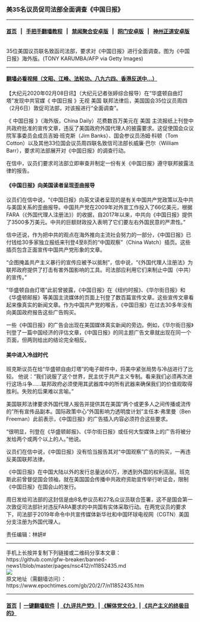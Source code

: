 ### 美35名议员促司法部全面调查《中国日报》
------------------------

#### [首页](https://github.com/gfw-breaker/banned-news1/blob/master/README.md) &nbsp;&nbsp;|&nbsp;&nbsp; [手把手翻墙教程](https://github.com/gfw-breaker/guides/wiki) &nbsp;&nbsp;|&nbsp;&nbsp; [禁闻聚合安卓版](https://github.com/gfw-breaker/bn-android) &nbsp;&nbsp;|&nbsp;&nbsp; [网门安卓版](https://github.com/oGate2/oGate) &nbsp;&nbsp;|&nbsp;&nbsp; [神州正道安卓版](https://github.com/SzzdOgate/update) 



<div><img alt="" class="aligncenter wp-post-image" src="https://i.epochtimes.com/assets/uploads/2020/02/GettyImages-158366874-600x400.jpg"/>
<div class="red16 caption">
 <p>
  35位美国议员联名致函司法部，要求对《中国日报》进行全面调查。图为《中国日报》海外版。(TONY KARUMBA/AFP via Getty Images)
 </p>
</div>
</div><hr/>

#### [翻墙必看视频（文昭、江峰、法轮功、八九六四、香港反送中...）](http://167.172.214.107/home.html)

<div><p>
 【大纪元2020年02月08日讯】（大纪元记者张婷综合报导）在“华盛顿自由灯塔”发现中共官媒《
 <ok href="https://www.epochtimes.com/gb/tag/%E4%B8%AD%E5%9B%BD%E6%97%A5%E6%8A%A5.html">
  中国日报
 </ok>
 》无视
 <ok href="https://www.epochtimes.com/gb/tag/%E7%BE%8E%E5%9B%BD.html">
  美国
 </ok>
 联邦法律后，美国国会35位议员周四（2月6日）敦促司法部，对该报进行“全面调查”。
</p>
<p>
 《
 <ok href="https://www.epochtimes.com/gb/tag/%E4%B8%AD%E5%9B%BD%E6%97%A5%E6%8A%A5.html">
  中国日报
 </ok>
 》（海外版，China Daily）花费数百万美元在
 <ok href="https://www.epochtimes.com/gb/tag/%E7%BE%8E%E5%9B%BD.html">
  美国
 </ok>
 主流报纸上刊登中共政府批准的宣传文章，违反了美国政府外国代理人的披露要求。这促使国会众议院军事委员会成员吉姆‧班克斯（Jim Banks）、国会参议员汤姆·科顿（Tom Cotton）以及其他33位国会议员周四联名致信司法部长威廉·巴尔（William Barr），要求司法部展开对《中国日报》的调查行动。
</p>
<p>
 在信中，议员们要求司法部立即审查并制定一份有关《中国日报》遵守联邦披露法律的报告。
</p>
<h4>
 《中国日报》向美国读者呈现歪曲报导
</h4>
<p>
 议员们在信中说，“《中国日报》向英文读者呈现的是有关中国共产党政策以及中共与美国关系的歪曲报导。中国共产党在2009年对外宣工作投入了66亿美元，根据FARA（《外国代理人注册法》）的收据，自2017年以来，中共向《中国日报》提供了3500多万美元。中共的巨额财政投入表明了它们要左右外国民意的严肃性。”
</p>
<p>
 信中还说，作为把中共的观点在海外推向主流社会努力的一部分，《中国日报》已付钱给30多家独立报纸来刊登4至8页的“中国观察”（China Watch）插页。这些插页包含正面宣传中国共产党形象的文章。
</p>
<p>
 “企图掩盖共产主义暴行的宣传应被予以抵制”，信中说，“《外国代理人注册法》为联邦政府提供了打击有害外国影响的工具。司法部应利用它们来制止中国（中共）的宣传。”
</p>
<p>
 “华盛顿自由灯塔”此前曾披露，《中国日报》在《纽约时报》、《华尔街日报》和《华盛顿邮报》等美国主流媒体的页面上刊登了数百篇宣传文章。这些宣传文章看起来像真实的新闻文章。作为中国共产党的喉舌，《中国日报》在过去30多年没有向美国政府报告这些广告购买。
</p>
<p>
 一些《中国日报》的广告会出现在美国媒体真实新闻的旁边。例如，《华尔街日报》刊登了一篇中国经济的评估文章，《中国日报》的同主题广告文章就出现在同一个页面，但两则给出的结论完全相反。
</p>
<h4>
 美中进入冷战时代
</h4>
<p>
 班克斯议员在给“华盛顿自由灯塔”的电子邮件中，将美中紧张局势与冷战进行了比较。 他说：“我们说服了这个世界，民主优于共产主义专制。看来我们必须再次进行这场斗争……联邦政府必须使用其武器库中的所有武器来确保我们的价值观取得胜利。失败的后果难以言喻。”
</p>
<p>
 美国联邦法律要求外国代理人报告并提供其在美国“两个或更多人之间传播或流传的”所有宣传品副本。国际政策中心“外国影响力透明度计划”主任本·弗里曼（Ben Freeman）此前表示，《中国日报》的广告插入内容必须符合这些要求。
</p>
<p>
 “很明显，刊登在《华盛顿邮报》、《华尔街日报》或任何大型媒体上的广告将被分发给两个或两个以上的人。”他说。
</p>
<p>
 议员们在信中说，《中国日报》没有恰当报告其对“中国观察”广告的购买，一再违反美国联邦法律。
</p>
<p>
 《中国日报》在中国大陆以外的发行总量达60万，渗透到外国的权利高层。班克斯此前曾督促国会领袖，就在美国国会传播中共政府资助宣传举行听证会，限制《中国日报》在国会山的发行。
</p>
<p>
 周日发给司法部的这封信是由8名参议员和27名众议员联合签署，这不是国会第一次敦促司法部针对违反FARA要求的中共国有实体采取行动。在两党议员的要求下，司法部于2019年命令中共宣传媒体新华社和中国环球电视网（CGTN）美国分支注册为外国代理人。
</p>
<p>
 责任编辑：林妍#
</p>
</div>
<hr/>
手机上长按并复制下列链接或二维码分享本文章：<br/>
https://github.com/gfw-breaker/banned-news1/blob/master/pages/nsc412/n11852435.md <br/>
<a href='https://github.com/gfw-breaker/banned-news1/blob/master/pages/nsc412/n11852435.md'><img src='https://github.com/gfw-breaker/banned-news1/blob/master/pages/nsc412/n11852435.md.png'/></a> <br/>
原文地址（需翻墙访问）：https://www.epochtimes.com/gb/20/2/7/n11852435.htm


------------------------
#### [首页](https://github.com/gfw-breaker/banned-news1/blob/master/README.md) &nbsp;|&nbsp; [一键翻墙软件](https://github.com/gfw-breaker/nogfw/blob/master/README.md) &nbsp;| [《九评共产党》](https://github.com/gfw-breaker/9ping.md/blob/master/README.md#九评之一评共产党是什么) | [《解体党文化》](https://github.com/gfw-breaker/jtdwh.md/blob/master/README.md) | [《共产主义的终极目的》](https://github.com/gfw-breaker/gczydzjmd.md/blob/master/README.md)


<img src='http://gfw-breaker.win/banned-news/pages/nsc412/n11852435.md' width='0px' height='0px'/>